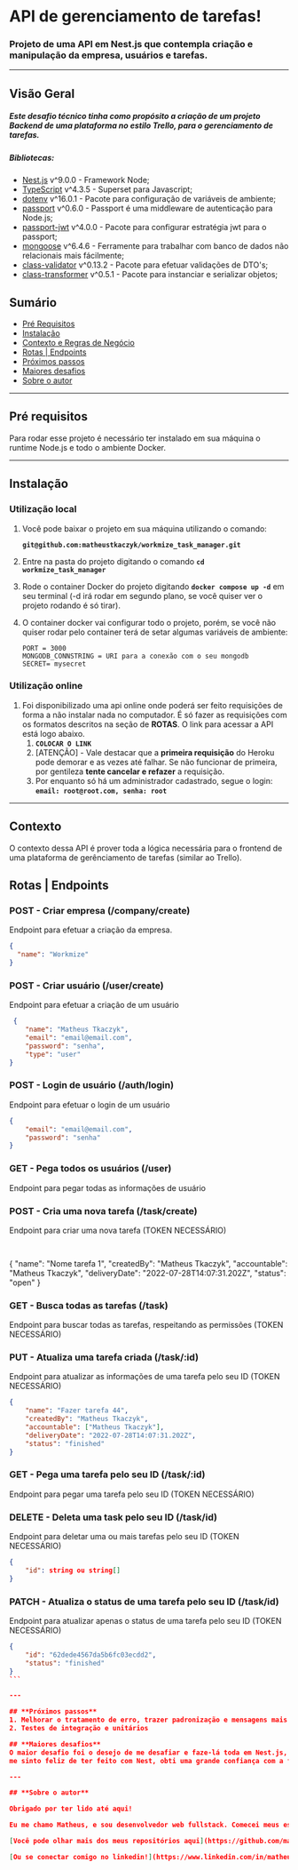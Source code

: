 # API de gerenciamento de tarefas!

### Projeto de uma API em Nest.js que contempla criação e manipulação da empresa, usuários e tarefas.

---

## Visão Geral

##### Este desafio técnico tinha como propósito a criação de um projeto Backend de uma plataforma no estilo Trello, para o gerenciamento de tarefas.

##### Bibliotecas:

- [Nest.js](https://docs.nestjs.com/) v^9.0.0 - Framework Node;
- [TypeScript](https://www.npmjs.com/package/typescript) v^4.3.5 - Superset para Javascript;
- [dotenv](https://www.npmjs.com/package/dotenv) v^16.0.1  - Pacote para configuração de variáveis de ambiente;
- [passport](https://www.npmjs.com/package/passport) v^0.6.0 - Passport é uma middleware de autenticação para Node.js;
- [passport-jwt](https://www.npmjs.com/package/passport-jwt) v^4.0.0 - Pacote para configurar estratégia jwt para o passport;
- [mongoose](https://www.npmjs.com/package/mongoose) v^6.4.6 - Ferramente para trabalhar com banco de dados não relacionais mais fácilmente;
- [class-validator](https://www.npmjs.com/package/class-validator) v^0.13.2 - Pacote para efetuar validações de DTO's;
- [class-transformer](https://www.npmjs.com/package/class-transformer) v^0.5.1 - Pacote para instanciar e serializar objetos;

## **Sumário**

- [Pré Requisitos](#pré-requisitos)
- [Instalação](#instalação)
- [Contexto e Regras de Negócio](#contexto-e-regras-de-negócio)
- [Rotas | Endpoints](#rotas-|-endpoints)
- [Próximos passos](#próximos-passos)
- [Maiores desafios](#maiores-desafios)
- [Sobre o autor](#sobre-o-autor)

---

## **Pré requisitos**

Para rodar esse projeto é necessário ter instalado em sua máquina o runtime Node.js e todo o ambiente Docker.

---

## **Instalação**

### Utilização local

1. Você pode baixar o projeto em sua máquina utilizando o comando:

   **`git@github.com:matheustkaczyk/workmize_task_manager.git`**

2. Entre na pasta do projeto digitando o comando **`cd workmize_task_manager`**

3. Rode o container Docker do projeto digitando **`docker compose up -d`** em seu terminal (-d irá rodar em segundo plano, se você quiser ver o projeto rodando é só tirar).

4. O container docker vai configurar todo o projeto, porém, se você não quiser rodar pelo container terá de setar algumas variáveis de ambiente:
    ```
    PORT = 3000
    MONGODB_CONNSTRING = URI para a conexão com o seu mongodb
    SECRET= mysecret
    ```

### **Utilização online**

1. Foi disponibilizado uma api online onde poderá ser feito requisições de forma a não instalar nada no computador. É só fazer as requisições com os formatos descritos na seção de **ROTAS**. O link para acessar a API está logo abaixo.
   1. **`COLOCAR O LINK`**
   1. [ATENÇÃO] - Vale destacar que a **primeira requisição** do Heroku pode demorar e as vezes até falhar. Se não funcionar de primeira, por gentileza **tente cancelar e refazer** a requisição.
   2. Por enquanto só há um administrador cadastrado, segue o login: **` email: root@root.com, senha: root `**

---

## Contexto

O contexto dessa API é prover toda a lógica necessária para o frontend de uma plataforma de gerênciamento de tarefas (similar ao Trello).

## Rotas | Endpoints
### POST - Criar empresa (/company/create)
Endpoint para efetuar a criação da empresa.
```json
{
  "name": "Workmize"
}
```

### POST - Criar usuário (/user/create)
Endpoint para efetuar a criação de um usuário
```json
 {
	"name": "Matheus Tkaczyk",
	"email": "email@email.com",
	"password": "senha",
	"type": "user"
}
```

### POST - Login de usuário (/auth/login)
Endpoint para efetuar o login de um usuário
```json
{
	"email": "email@email.com",
	"password": "senha"
}
```

### GET - Pega todos os usuários (/user)
Endpoint para pegar todas as informações de usuário

### POST - Cria uma nova tarefa (/task/create)
Endpoint para criar uma nova tarefa (TOKEN NECESSÁRIO)
```json
 
```
{
	"name": "Nome tarefa 1",
	"createdBy": "Matheus Tkaczyk",
	"accountable": "Matheus Tkaczyk",
	"deliveryDate": "2022-07-28T14:07:31.202Z",
	"status": "open"
}

### GET - Busca todas as tarefas (/task)
Endpoint para buscar todas as tarefas, respeitando as permissões (TOKEN NECESSÁRIO)

### PUT - Atualiza uma tarefa criada (/task/:id)
Endpoint para atualizar as informações de uma tarefa pelo seu ID (TOKEN NECESSÁRIO)
```json
{
	"name": "Fazer tarefa 44",
	"createdBy": "Matheus Tkaczyk",
	"accountable": ["Matheus Tkaczyk"],
	"deliveryDate": "2022-07-28T14:07:31.202Z",
	"status": "finished"
}
```

### GET - Pega uma tarefa pelo seu ID (/task/:id)
Endpoint para pegar uma tarefa pelo seu ID (TOKEN NECESSÁRIO)

### DELETE - Deleta uma task pelo seu ID (/task/id)
Endpoint para deletar uma ou mais tarefas pelo seu ID (TOKEN NECESSÁRIO)
```json
{
	"id": string ou string[]
}
```

### PATCH - Atualiza o status de uma tarefa pelo seu ID (/task/id)
Endpoint para atualizar apenas o status de uma tarefa pelo seu ID (TOKEN NECESSÁRIO)
````json
{
	"id": "62dede4567da5b6fc03ecdd2",
	"status": "finished"
}
```

---

## **Próximos passos**
1. Melhorar o tratamento de erro, trazer padronização e mensagens mais nítidas.
2. Testes de integração e unitários

## **Maiores desafios**
O maior desafio foi o desejo de me desafiar e faze-lá toda em Nest.js, uma ferramenta que ainda não tenho total domínio, 
me sinto feliz de ter feito com Nest, obti uma grande confiança com a ferramenta.

---

## **Sobre o autor**

Obrigado por ter lido até aqui!

Eu me chamo Matheus, e sou desenvolvedor web fullstack. Comecei meus estudos no ano de 2020 e estou me apaixonando cada dia que passa, através dos estudos, por tecnologia e desenvolvimento. Esse projeto e esse README foram desenvolvidos como um desafio técnico. Eu empenhei muito carinho na construção de cada linha.

[Você pode olhar mais dos meus repositórios aqui](https://github.com/matheustkaczyk)

[Ou se conectar comigo no linkedin!](https://www.linkedin.com/in/matheustkaczykribeiro/)
